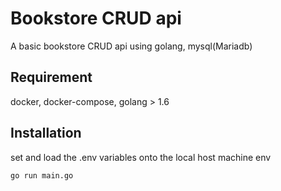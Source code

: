 # Bookstore CRUD api

A basic bookstore CRUD api using golang, mysql(Mariadb)

## Requirement

docker, docker-compose, golang > 1.6

## Installation

set and load the .env variables onto the local host machine env
```bash
go run main.go
```
